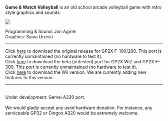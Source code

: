 <b>Game & Watch Volleyball</b> is an old school arcade volleyball game with retro style graphics and sounds.<br>

<img src='https://gwvolley.googlecode.com/svn/wiki/screencapsmall.png' />

Programming & Sound: Jon Agirre<br>
Graphics: Saioa Urresti<br>

<hr />

Click <a href='https://docs.google.com/file/d/0Bzn-ITl1TgK-U2h0cDlQcDVkODA/edit?usp=sharing'>here</a> to download the original release for GP2X F-100/200. This port is currently unmaintained (no hardware to test it).<br>
Click <a href='https://docs.google.com/file/d/0Bzn-ITl1TgK-M050bng5UnYyalk/edit?usp=sharing'>here</a> to download the beta (untested) port for GP2X WiZ and GP2X F-300. This port is currently unmaintained (no hardware to test it).<br>
Click <a href='https://docs.google.com/file/d/0Bzn-ITl1TgK-dHk0WFFBYVFzcms/edit?usp=sharing'>here</a> to download the Wii version. We are currently adding new features to this version.<br>
<hr />
<br>
Under development: Gemei A330 port.<br>
<br>
We would gladly accept any used hardware donation. For instance, any serviceable GP32 or Dingoo A320 would be extremely welcome.